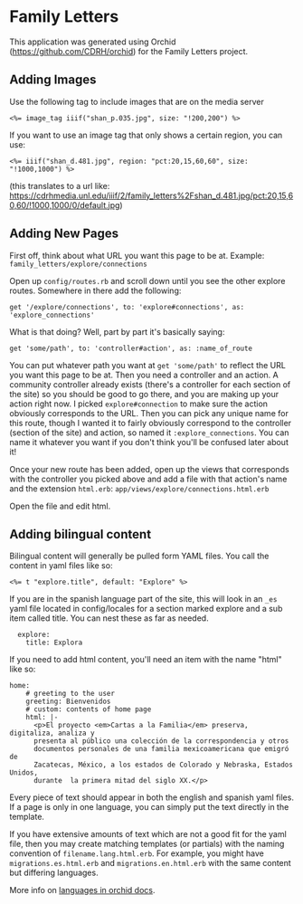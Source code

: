 # Family Letters

This application was generated using Orchid (https://github.com/CDRH/orchid) for the Family Letters project.

## Adding Images

Use the following tag to include images that are on the media server

```
<%= image_tag iiif("shan_p.035.jpg", size: "!200,200") %>
```

If you want to use an image tag that only shows a certain region, you can use: 

```
<%= iiif("shan_d.481.jpg", region: "pct:20,15,60,60", size: "!1000,1000") %>
```

(this translates to a url like: https://cdrhmedia.unl.edu/iiif/2/family_letters%2Fshan_d.481.jpg/pct:20,15,60,60/!1000,1000/0/default.jpg)

## Adding New Pages

First off, think about what URL you want this page to be at. Example: `family_letters/explore/connections`

Open up `config/routes.rb` and scroll down until you see the other explore routes.  Somewhere in there add the following:

```
get '/explore/connections', to: 'explore#connections', as: 'explore_connections'
```

What is that doing?  Well, part by part it's basically saying:

```
get 'some/path', to: 'controller#action', as: :name_of_route
```

You can put whatever path you want at `get 'some/path'` to reflect the URL you want this page to be at. Then you need a controller and an action. A community controller already exists (there's a controller for each section of the site) so you should be good to go there, and you are making up your action right now. I picked `explore#connection` to make sure the action obviously corresponds to the URL. Then you can pick any unique name for this route, though I wanted it to fairly obviously correspond to the controller (section of the site) and action, so named it `:explore_connections`.  You can name it whatever you want if you don't think you'll be confused later about it!

Once your new route has been added, open up the views that corresponds with the controller you picked above and add a file with that action's name and the extension `html.erb`:  `app/views/explore/connections.html.erb`

Open the file and edit html. 

## Adding bilingual content

Bilingual content will generally be pulled form YAML files. You call the content in yaml files like so: 

```
<%= t "explore.title", default: "Explore" %>
```

If you are in the spanish language part of the site, this will look in an `_es` yaml file located in config/locales for a section marked explore and a sub item called title. You can nest these as far as needed. 

```
  explore:
    title: Explora
```

If you need to add html content, you'll need an item with the name "html" like so: 

```
home:
    # greeting to the user
    greeting: Bienvenidos
    # custom: contents of home page
    html: |-
      <p>El proyecto <em>Cartas a la Familia</em> preserva, digitaliza, analiza y
      presenta al público una colección de la correspondencia y otros
      documentos personales de una familia mexicoamericana que emigró de
      Zacatecas, México, a los estados de Colorado y Nebraska, Estados Unidos,
      durante  la primera mitad del siglo XX.</p>
```

Every piece of text should appear in both the english and spanish yaml files. If a page is only in one language, you can simply put the text directly in the template.

If you have extensive amounts of text which are not a good fit for the yaml file, then you may create matching templates (or partials) with the naming convention of `filename.lang.html.erb`.  For example, you might have `migrations.es.html.erb` and `migrations.en.html.erb` with the same content but differing languages.


More info on [languages in orchid docs](https://github.com/CDRH/orchid/blob/dev/docs/README.md#languages). 
